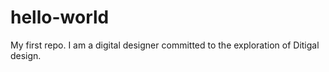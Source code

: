 # hello-world
My first repo.
I am a digital designer committed to the exploration of Ditigal design.
